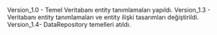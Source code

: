 Version_1.0 - Temel Veritabanı entity tanımlamaları yapıldı.
Version_1.3 - Veritabanı entity tanımlamaları ve entity ilişki tasarımları değiştirildi.
Version_1.4- DataRepository temelleri atıldı.
